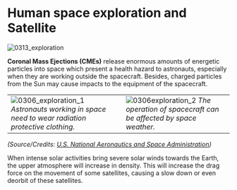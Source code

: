 # Human space exploration and Satellite

![0313_exploration](./static/0319_new.png)

**Coronal Mass Ejections (CMEs)** release enormous amounts of energetic particles into space which present a health hazard to astronauts, especially when they are working outside the spacecraft.  Besides, charged particles from the Sun may cause impacts to the equipment of the spacecraft.

|||
|--|--|
|![0306_exploration_1](./static/0306_exploration_1.jpg) *Astronauts working in space need to wear radiation protective clothing.* | ![0306exploration_2](./static/0306exploration_2.jpg) *The operation of spacecraft can be affected by space weather.* |
*(Source/Credits: [U.S. National Aeronautics and Space Administration](http://www.nasa.gov/home/index.html))*

When intense solar activities bring severe solar winds towards the Earth, the upper atmosphere will increase in density.  This will increase the drag force on the movement of some satellites, causing a slow down or even deorbit of these satellites.
